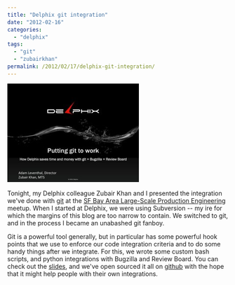 ```yaml
---
title: "Delphix git integration"
date: "2012-02-16"
categories:
  - "delphix"
tags:
  - "git"
  - "zubairkhan"
permalink: /2012/02/17/delphix-git-integration/
---
```


[![](images/delphix_git-300x225.jpg "delphix_git")](http://ahl.dtrace.org/wp-content/uploads/2012/02/delphix_git.pdf)

Tonight, my Delphix colleague Zubair Khan and I presented the integration we've done with [git](http://git-scm.com/) at the [SF Bay Area Large-Scale Production Engineering](http://www.meetup.com/SF-Bay-Area-Large-Scale-Production-Engineering/) meetup. When I started at Delphix, we were using Subversion -- my ire for which the margins of this blog are too narrow to contain. We switched to git, and in the process I became an unabashed git fanboy.

Git is a powerful tool generally, but in particular has some powerful hook points that we use to enforce our code integration criteria and to do some handy things after we integrate. For this, we wrote some custom bash scripts, and python integrations with Bugzilla and Review Board. You can check out the [slides](http://ahl.dtrace.org/wp-content/uploads/2012/02/delphix_git.pdf), and we've open sourced it all on [github](https://github.com/delphix/git-hooks) with the hope that it might help people with their own integrations.
